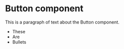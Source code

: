 # Button component

This is a paragraph of text about the Button component.

* These
* Are
* Bullets
